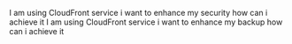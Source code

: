 I am using CloudFront service i want to enhance my security how can i achieve it
I am using CloudFront service i want to enhance my backup how can i achieve it